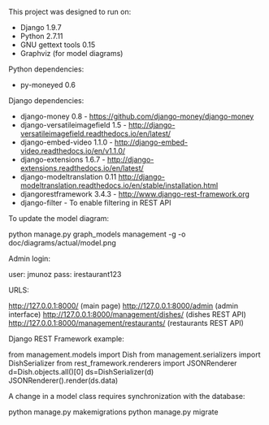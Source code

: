 This project was designed to run on:

- Django 1.9.7
- Python 2.7.11
- GNU gettext tools 0.15
- Graphviz (for model diagrams)

Python dependencies:

- py-moneyed 0.6

Django dependencies:

- django-money 0.8 - https://github.com/django-money/django-money
- django-versatileimagefield 1.5 - http://django-versatileimagefield.readthedocs.io/en/latest/
- django-embed-video 1.1.0 - http://django-embed-video.readthedocs.io/en/v1.1.0/
- django-extensions 1.6.7 - http://django-extensions.readthedocs.io/en/latest/
- django-modeltranslation 0.11 http://django-modeltranslation.readthedocs.io/en/stable/installation.html
- djangorestframework 3.4.3 - http://www.django-rest-framework.org
- django-filter - To enable filtering in REST API

To update the model diagram:

python manage.py graph_models management -g -o doc/diagrams/actual/model.png

Admin login:

user: jmunoz
pass: irestaurant123

URLS:

http://127.0.0.1:8000/ (main page)
http://127.0.0.1:8000/admin (admin interface)
http://127.0.0.1:8000/management/dishes/ (dishes REST API)
http://127.0.0.1:8000/management/restaurants/ (restaurants REST API)

Django REST Framework example:

from management.models import Dish
from management.serializers import DishSerializer
from rest_framework.renderers import JSONRenderer
d=Dish.objects.all()[0]
ds=DishSerializer(d)
JSONRenderer().render(ds.data)

A change in a model class requires synchronization with the database:

python manage.py makemigrations
python manage.py migrate